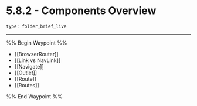 # 5.8.2 - Components Overview
 
```ccard
type: folder_brief_live
```
 
---

%% Begin Waypoint %%
- [[BrowserRouter]]
- [[Link vs NavLink]]
- [[Navigate]]
- [[Outlet]]
- [[Route]]
- [[Routes]]

%% End Waypoint %%
